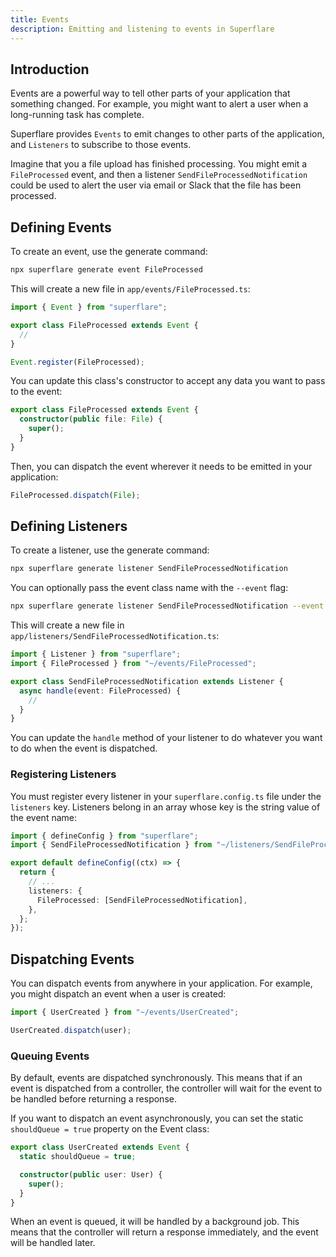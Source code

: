 ```yaml
---
title: Events
description: Emitting and listening to events in Superflare
---
```


## Introduction

Events are a powerful way to tell other parts of your application that something changed. For example, you might want to alert a user when a long-running task has complete.

Superflare provides `Events` to emit changes to other parts of the application, and `Listeners` to subscribe to those events.

Imagine that you a file upload has finished processing. You might emit a `FileProcessed` event, and then a listener `SendFileProcessedNotification` could be used to alert the user via email or Slack that the file has been processed.

## Defining Events

To create an event, use the generate command:

```bash
npx superflare generate event FileProcessed
```

This will create a new file in `app/events/FileProcessed.ts`:

```ts
import { Event } from "superflare";

export class FileProcessed extends Event {
  //
}

Event.register(FileProcessed);
```

You can update this class's constructor to accept any data you want to pass to the event:

```ts
export class FileProcessed extends Event {
  constructor(public file: File) {
    super();
  }
}
```

Then, you can dispatch the event wherever it needs to be emitted in your application:

```ts
FileProcessed.dispatch(File);
```

## Defining Listeners

To create a listener, use the generate command:

```bash
npx superflare generate listener SendFileProcessedNotification
```

You can optionally pass the event class name with the `--event` flag:

```bash
npx superflare generate listener SendFileProcessedNotification --event FileProcessed
```

This will create a new file in `app/listeners/SendFileProcessedNotification.ts`:

```ts
import { Listener } from "superflare";
import { FileProcessed } from "~/events/FileProcessed";

export class SendFileProcessedNotification extends Listener {
  async handle(event: FileProcessed) {
    //
  }
}
```

You can update the `handle` method of your listener to do whatever you want to do when the event is dispatched.

### Registering Listeners

You must register every listener in your `superflare.config.ts` file under the `listeners` key. Listeners belong in an array whose key is the string value of the event name:

```ts
import { defineConfig } from "superflare";
import { SendFileProcessedNotification } from "~/listeners/SendFileProcessedNotification";

export default defineConfig((ctx) => {
  return {
    // ...
    listeners: {
      FileProcessed: [SendFileProcessedNotification],
    },
  };
});
```

## Dispatching Events

You can dispatch events from anywhere in your application. For example, you might dispatch an event when a user is created:

```ts
import { UserCreated } from "~/events/UserCreated";

UserCreated.dispatch(user);
```

### Queuing Events

By default, events are dispatched synchronously. This means that if an event is dispatched from a controller, the controller will wait for the event to be handled before returning a response.

If you want to dispatch an event asynchronously, you can set the static `shouldQueue = true` property on the Event class:

```ts
export class UserCreated extends Event {
  static shouldQueue = true;

  constructor(public user: User) {
    super();
  }
}
```

When an event is queued, it will be handled by a background job. This means that the controller will return a response immediately, and the event will be handled later.
